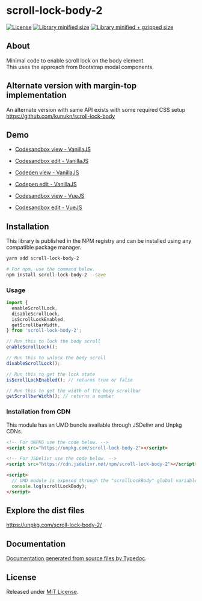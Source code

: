 # scroll-lock-body-2

[![License](https://badgen.net/github/license/kunukn/scroll-lock-body-2)](./LICENSE)
[![Library minified size](https://badgen.net/bundlephobia/min/scroll-lock-body-2)](https://bundlephobia.com/result?p=scroll-lock-body-2)
[![Library minified + gzipped size](https://badgen.net/bundlephobia/minzip/scroll-lock-body-2)](https://bundlephobia.com/result?p=scroll-lock-body-2)

## About

Minimal code to enable scroll lock on the body element.<br>
This uses the approach from Bootstrap modal components.

## Alternate version with margin-top implementation

An alternate version with same API exists with some required CSS setup<br>
https://github.com/kunukn/scroll-lock-body

## Demo

- <a href="https://vd53k.csb.app/" target="_blank" rel="noopener noreferrer">Codesandbox view - VanillaJS</a>

- <a href="https://codesandbox.io/s/scroll-lock-body-2-demo-vd53k" target="_blank" rel="noopener noreferrer">Codesandbox edit - VanillaJS</a>

- <a href="https://codepen.io/kunukn/full/mdWymRj" target="_blank" rel="noopener noreferrer">Codepen view - VanillaJS</a>

- <a href="https://codepen.io/kunukn/pen/mdWymRj" target="_blank" rel="noopener noreferrer">Codepen edit - VanillaJS</a>

- <a href="https://pr4ph.csb.app" target="_blank" rel="noopener noreferrer">Codesandbox view - VueJS</a>

- <a href="https://codesandbox.io/s/vue-scroll-lock-body-2-demo-pr4ph" target="_blank" rel="noopener noreferrer">Codesandbox edit - VueJS</a>

## Installation

This library is published in the NPM registry and can be installed using any compatible package manager.

```sh
yarn add scroll-lock-body-2

# For npm, use the command below.
npm install scroll-lock-body-2 --save
```

### Usage

```js
import {
  enableScrollLock,
  disableScrollLock,
  isScrollLockEnabled,
  getScrollbarWidth,
} from 'scroll-lock-body-2';

// Run this to lock the body scroll
enableScrollLock();

// Run this to unlock the body scroll
disableScrollLock();

// Run this to get the lock state
isScrollLockEnabled(); // returns true or false

// Run this to get the width of the body scrollbar
getScrollbarWidth(); // returns a number
```

### Installation from CDN

This module has an UMD bundle available through JSDelivr and Unpkg CDNs.

```html
<!-- For UNPKG use the code below. -->
<script src="https://unpkg.com/scroll-lock-body-2"></script>

<!-- For JSDelivr use the code below. -->
<script src="https://cdn.jsdelivr.net/npm/scroll-lock-body-2"></script>

<script>
  // UMD module is exposed through the "scrollLockBody" global variable.
  console.log(scrollLockBody);
</script>
```

## Explore the dist files

https://unpkg.com/scroll-lock-body-2/

## Documentation

[Documentation generated from source files by Typedoc](./docs/README.md).

## License

Released under [MIT License](./LICENSE).
